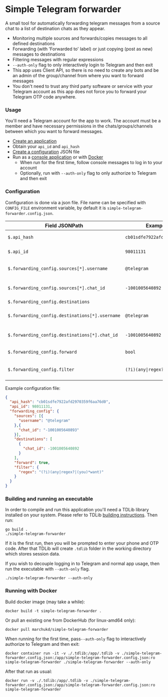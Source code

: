 # Simple Telegram forwarder

A small tool for automatically forwarding telegram messages from a source chat to a list of destination chats as they appear.

- Monitoring multiple sources and forwards/copies messages to all defined destinations
- Forwarding (with 'Forwarded to' label) or just copying (post as new) messages to destinations
- Filtering messages with regular expressions
- `--auth-only` flag to only interactively login to Telegram and then exit
- This app uses Client API, so there is no need to create any bots and be an admin of the group/channel from where you
  want to forward messages
- You don't need to trust any third party software or service with your Telegram account as this app
  does not force you to forward your Telegram OTP code anywhere.

### Usage

You'll need a Telegram account for the app to work. The account must be a member and
have necessary permissions in the chats/groups/channels between which you want to forward messages.

- [Create an application](https://core.telegram.org/api/obtaining_api_id)
- Obtain your `api_id` and `api_hash`
- [Create a configuration](#configuration) JSON file
- Run as a [console application](#building-and-running-an-executable) or with [Docker](#running-with-docker)
    - When run for the first time, follow console messages to log in to your account
    - Optionally, run with `--auth-only` flag to only authorize to Telegram and then exit

### Configuration

Configuration is done via a json file. File name can be specified with `CONFIG_FILE` environment variable, by default it
is `simple-telegram-forwarder.config.json`.

| Field JSONPath                                 | Example value                    | Description                                                                                                                     |
|------------------------------------------------|----------------------------------|---------------------------------------------------------------------------------------------------------------------------------|
| `$.api_hash`                                   | `cb01sdfe7922afd2970359f6aa76d0` | `api_hash` obtained from creating a Telegram application                                                                        |
| `$.api_id`                                     | `98011131`                       | `api_id` obtained from creating a Telegram application                                                                          |
| `$.forwarding_config.sources[*].username`      | `@telegram`                      | Username or channel name of the source. Use this field or `$.forwarding_config.source.chat_id`                                  |
| `$.forwarding_config.sources[*].chat_id`       | `-1001005640892`                 | Chat ID of the source. Use i.e. `@userinfobot` to get it. Use this field or `$.forwarding_config.source.username`               |
| `$.forwarding_config.destinations`             |                                  | Array of destinations. Must contain at least one                                                                                |
| `$.forwarding_config.destinations[*].username` | `@telegram`                      | Username or channel name of the source. Use this field or `$.forwarding_config.destinations[*].chat_id`                         |
| `$.forwarding_config.destinations[*].chat_id`  | `-1001005640892`                 | Chat ID of the destination. Use i.e. `@userinfobot` to get it. Use this field or `$.forwarding_config.destinations[*].username` |
| `$.forwarding_config.forward`                  | `bool`                           | Forward messages instead of sending a copy. Default: false                                                                      |
| `$.forwarding_config.filter`                   | `(?i)(any\|regex?\|(you)*want)`  | Optional regular expression for message filtering: only matched messages are forwarded.                                         |

Example configuration file:

```json
{
  "api_hash": "cb01sdfe7922afd2970359f6aa76d0",
  "api_id": 98011131,
  "forwarding_config": {
    "sources": [{
      "username": "@telegram"
    },{
      "chat_id": "-1001005640893"
    }],
    "destinations": [
      {
        "chat_id": -1001005640892
      }
    ],
    "forward": true,
    "filter": {
      "regex": "(?i)(any|regex?|(you)*want)"
    }
  }
}
```

### Building and running an executable

In order to compile and run this application you'll need a TDLib library installed on your system. Please refer
to TDLib [building instructions](https://github.com/tdlib/td?tab=readme-ov-file#building).
Then run:

```shell
go build .
./simple-telegram-forwarder
```

If it is the first run, then you will be prompted to enter your phone and OTP code.
After that TDLib will create `.tdlib` folder in the working directory which stores session data.

If you wish to decouple logging in to Telegram and normal app usage, then run the executable with `--auth-only` flag. 

```shell
./simple-telegram-forwarder --auth-only
```

### Running with Docker

Build docker image (may take a while):
```shell
docker build -t simple-telegram-forwarder .
```

Or pull an existing one from DockerHub (for linux-amd64 only):
```shell
docker pull marchukd/simple-telegram-forwarder
```

When running for the first time, pass`--auth-only` flag to interactively authorize to Telegram and then exit:
```shell
docker container run -it -v ./.tdlib:/app/.tdlib -v ./simple-telegram-forwarder.config.json:/app/simple-telegram-forwarder.config.json:ro simple-telegram-forwarder ./simple-telegram-forwarder --auth-only
```

After that run as usual:
```shell
docker run -v ./.tdlib:/app/.tdlib -v ./simple-telegram-forwarder.config.json:/app/simple-telegram-forwarder.config.json:ro simple-telegram-forwarder
```

